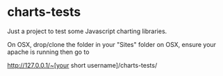 charts-tests
============

Just a project to test some Javascript charting libraries.

On OSX, drop/clone the folder in your "Sites" folder on OSX, ensure
your apache is running then go to

http://127.0.0.1/~[your short username]/charts-tests/


